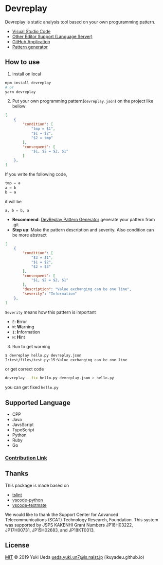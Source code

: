 # Devreplay

Devreplay is static analysis tool based on your own proguramming pattern.

* [Visual Studio Code](https://marketplace.visualstudio.com/items?itemName=Ikuyadeu.devreplay)
* [Other Editor Support (Language Server)](https://www.npmjs.com/package/devreplay-server)
* [GitHub Application](https://github.com/marketplace/dev-replay)
* [Pattern generator](https://github.com/devreplay/devreplay-pattern-generator)

## How to use

1. Install on local

```sh
npm install devreplay
# or
yarn devreplay
```

2. Put your own programming pattern(`devreplay.json`) on the project like bellow
```json
[
    {
        "condition": [
            "tmp = $1",
            "$1 = $2",
            "$2 = tmp"
        ],
        "consequent": [
            "$1, $2 = $2, $1"
        ]
    },
]
```

If you write the following code,
```python
tmp = a
a = b
b = a
```
it will be
```python
a, b = b, a
```


* **Recommend**: [DevReplay Pattern Generator](https://github.com/devreplay/devreplay-pattern-generator) generate your pattern from .git
* **Step up**: Make the pattern description and severity. Also condition can be more abstract

```json
[
    {
        "condition": [
            "$3 = $1",
            "$1 = $2",
            "$2 = $3"
        ],
        "consequent": [
            "$1, $2 = $2, $1"
        ],
        "description": "Value exchanging can be one line",
        "severity": "Information"
    },
]
```


`Severity` means how this pattern is important
* `E`: **E**rror
* `W`: **W**arning
* `I`: **I**nformation
* `H`: **H**int

3. Run to get warning
```sh
$ devreplay hello.py devreplay.json
I:test/files/test.py:15:Value exchanging can be one line
```

or get correct code

```sh
devreplay --fix hello.py devreplay.json > hello.py
```
you can get fixed `hello.py`


## Supported Language

* CPP
* Java
* JavsScript
* TypeScript
* Python
* Ruby
* Go

### [Contribution Link](https://github.com/devreplay/devreplay/blob/master/CONTRIBUTING.md)

## Thanks

This package is made based on
* [tslint](https://palantir.github.io/tslint/)
* [vscode-python](https://github.com/Microsoft/vscode-python/blob/master/src/client/language/tokenizer.ts)
* [vscode-textmate](https://github.com/microsoft/vscode-textmate)

We would like to thank the Support Center for Advanced Telecommunications (SCAT) Technology Research, Foundation.
This system was supported by JSPS KAKENHI Grant Numbers JP18H03222, JP17H00731, JP15H02683, and JP18KT0013.

## License

[MIT](LICENSE) © 2019 Yuki Ueda <ueda.yuki.un7@is.naist.jp> (ikuyadeu.github.io)
